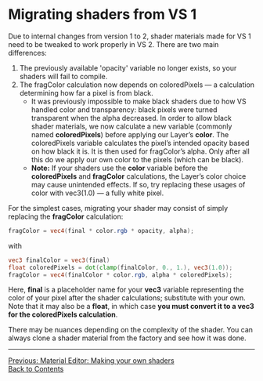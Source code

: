 # Migrating shaders from VS 1

Due to internal changes from version 1 to 2, shader materials made for VS 1 need to be tweaked to work properly in VS 2. There are two main differences:

1. The previously available 'opacity' variable no longer exists, so your shaders will fail to compile.
2. The fragColor calculation now depends on coloredPixels — a calculation determining how far a pixel is from black.
    - It was previously impossible to make black shaders due to how VS handled color and transparency: black pixels were turned transparent when the alpha decreased. In order to allow black shader materials, we now calculate a new variable (commonly named **coloredPixels**) before applying our Layer’s **color**. The coloredPixels variable calculates the pixel’s intended opacity based on how black it is. It is then used for fragColor’s alpha. Only after all this do we apply our own color to the pixels (which can be black).
    - **Note:** If your shaders use the **color** variable before the **coloredPixels** and **fragColor** calculations, the Layer’s color choice may cause unintended effects. If so, try replacing these usages of color with vec3(1.0) — a fully white pixel.

For the simplest cases, migrating your shader may consist of simply replacing the **fragColor** calculation:

````glsl
fragColor = vec4(final * color.rgb * opacity, alpha);
````

with

````glsl
vec3 finalColor = vec3(final)
float coloredPixels = dot(clamp(finalColor, 0., 1.), vec3(1.0));
fragColor = vec4(finalColor * color.rgb, alpha * coloredPixels);
````

Here, **final** is a placeholder name for your **vec3** variable representing the color of your pixel after the shader calculations; substitute with your own. Note that it may also be a **float**, in which case **you must convert it to a vec3 for the coloredPixels calculation**.

There may be nuances depending on the complexity of the shader. You can always clone a shader material from the factory and see how it was done.

***
[Previous: Material Editor: Making your own shaders](material-editor)<br>
[Back to Contents](contents)